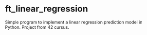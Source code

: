 # ft_linear_regression
Simple program to implement a linear regression prediction model in Python. Project from 42 cursus.
